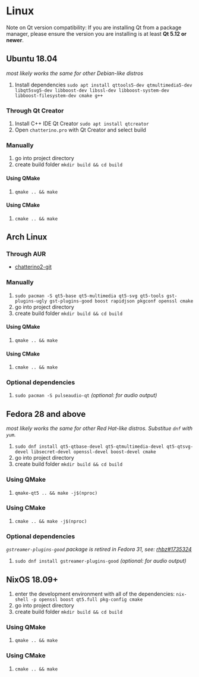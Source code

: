 # Linux

Note on Qt version compatibility: If you are installing Qt from a package manager, please ensure the version you are installing is at least **Qt 5.12 or newer**.

## Ubuntu 18.04

_most likely works the same for other Debian-like distros_

1. Install dependencies `sudo apt install qttools5-dev qtmultimedia5-dev libqt5svg5-dev libboost-dev libssl-dev libboost-system-dev libboost-filesystem-dev cmake g++`

### Through Qt Creator

1. Install C++ IDE Qt Creator `sudo apt install qtcreator`
1. Open `chatterino.pro` with Qt Creator and select build

### Manually

1. go into project directory
1. create build folder `mkdir build && cd build`

#### Using QMake

1. `qmake .. && make`

#### Using CMake

1. `cmake .. && make`

## Arch Linux

### Through AUR

- [chatterino2-git](https://aur.archlinux.org/packages/chatterino2-git/)

### Manually

1. `sudo pacman -S qt5-base qt5-multimedia qt5-svg qt5-tools gst-plugins-ugly gst-plugins-good boost rapidjson pkgconf openssl cmake`
1. go into project directory
1. create build folder `mkdir build && cd build`

#### Using QMake

1. `qmake .. && make`

#### Using CMake

1. `cmake .. && make`

### Optional dependencies

1. `sudo pacman -S pulseaudio-qt` _(optional: for audio output)_

## Fedora 28 and above

_most likely works the same for other Red Hat-like distros. Substitue `dnf` with `yum`._

1. `sudo dnf install qt5-qtbase-devel qt5-qtmultimedia-devel qt5-qtsvg-devel libsecret-devel openssl-devel boost-devel cmake`
1. go into project directory
1. create build folder `mkdir build && cd build`

### Using QMake

1. `qmake-qt5 .. && make -j$(nproc)`

### Using CMake

1. `cmake .. && make -j$(nproc)`

### Optional dependencies

_`gstreamer-plugins-good` package is retired in Fedora 31, see: [rhbz#1735324](https://bugzilla.redhat.com/show_bug.cgi?id=1735324)_

1. `sudo dnf install gstreamer-plugins-good` _(optional: for audio output)_

## NixOS 18.09+

1. enter the development environment with all of the dependencies: `nix-shell -p openssl boost qt5.full pkg-config cmake`
1. go into project directory
1. create build folder `mkdir build && cd build`

### Using QMake

1. `qmake .. && make`

### Using CMake

1. `cmake .. && make`
